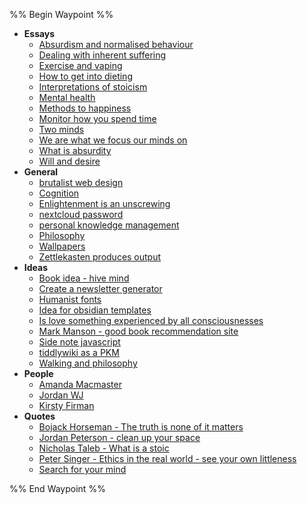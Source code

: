 %% Begin Waypoint %%  
- **Essays**  
	- [Absurdism and normalised behaviour](./Essays/Absurdism%20and%20normalised%20behaviour.md)  
	- [Dealing with inherent suffering](Dealing%20with%20inherent%20suffering.md)  
	- [Exercise and vaping](Exercise%20and%20vaping.md)  
	- [How to get into dieting](How%20to%20get%20into%20dieting.md)  
	- [Interpretations of stoicism](Interpretations%20of%20stoicism.md)  
	- [Mental health](Mental%20health.md)  
	- [Methods to happiness](Methods%20to%20happiness.md)  
	- [Monitor how you spend time](./Essays/Monitor%20how%20you%20spend%20time.md)  
	- [Two minds](./Essays/Two%20minds.md)  
	- [We are what we focus our minds on](./Essays/We%20are%20what%20we%20focus%20our%20minds%20on.md)  
	- [What is absurdity](./Essays/What%20is%20absurdity.md)  
	- [Will and desire](./Essays/Will%20and%20desire.md)  
- **General**  
	- [brutalist web design](./General/brutalist%20web%20design.md)  
	- [Cognition](./General/Cognition.md)  
	- [Enlightenment is an unscrewing](./General/Enlightenment%20is%20an%20unscrewing.md)  
	- [nextcloud password](nextcloud%20password.md)  
	- [personal knowledge management](./General/personal%20knowledge%20management.md)  
	- [Philosophy](./General/Philosophy.md)  
	- [Wallpapers](./General/Wallpapers.md)  
	- [Zettlekasten produces output](./General/Zettlekasten%20produces%20output.md)  
- **Ideas**  
	- [Book idea - hive mind](./Ideas/Book%20idea%20-%20hive%20mind.md)  
	- [Create a newsletter generator](./Ideas/Create%20a%20newsletter%20generator.md)  
	- [Humanist fonts](./Ideas/Humanist%20fonts.md)  
	- [Idea for obsidian templates](./Ideas/Idea%20for%20obsidian%20templates.md)  
	- [Is love something experienced by all consciousnesses](./Ideas/Is%20love%20something%20experienced%20by%20all%20consciousnesses.md)  
	- [Mark Manson - good book recommendation site](./Ideas/Mark%20Manson%20-%20good%20book%20recommendation%20site.md)  
	- [Side note javascript](./Ideas/Side%20note%20javascript.md)  
	- [tiddlywiki as a PKM](./Ideas/tiddlywiki%20as%20a%20PKM.md)  
	- [Walking and philosophy](./Ideas/Walking%20and%20philosophy.md)  
- **People**  
	- [Amanda Macmaster](../../Amanda%20Macmaster.md)  
	- [Jordan WJ](../../Jordan%20WJ.md)  
	- [Kirsty Firman](../../Kirsty%20Firman.md)  
- **Quotes**  
	- [Bojack Horseman - The truth is none of it matters](./Quotes/Bojack%20Horseman%20-%20The%20truth%20is%20none%20of%20it%20matters.md)  
	- [Jordan Peterson - clean up your space](./Quotes/Jordan%20Peterson%20-%20clean%20up%20your%20space.md)  
	- [Nicholas Taleb - What is a stoic](./Quotes/Nicholas%20Taleb%20-%20What%20is%20a%20stoic.md)  
	- [Peter Singer - Ethics in the real world - see your own littleness](./Quotes/Peter%20Singer%20-%20Ethics%20in%20the%20real%20world%20-%20see%20your%20own%20littleness.md)  
	- [Search for your mind](./Quotes/Search%20for%20your%20mind.md)  
  
%% End Waypoint %%  
